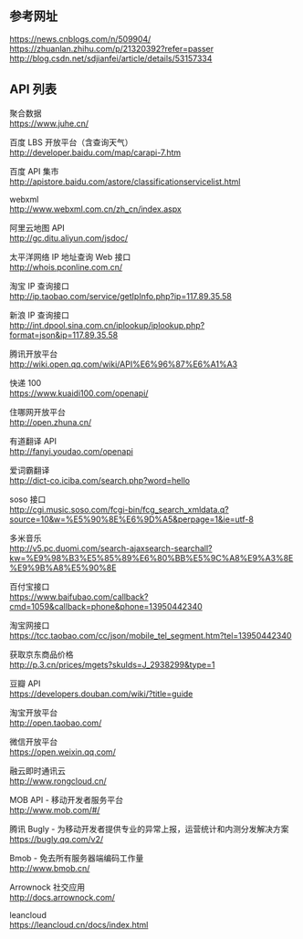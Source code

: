## 参考网址

https://news.cnblogs.com/n/509904/  
https://zhuanlan.zhihu.com/p/21320392?refer=passer  
http://blog.csdn.net/sdjianfei/article/details/53157334

## API 列表

聚合数据  
https://www.juhe.cn/

百度 LBS 开放平台（含查询天气）  
http://developer.baidu.com/map/carapi-7.htm

百度 API 集市  
http://apistore.baidu.com/astore/classificationservicelist.html

webxml  
http://www.webxml.com.cn/zh_cn/index.aspx

阿里云地图 API  
http://gc.ditu.aliyun.com/jsdoc/

太平洋网络 IP 地址查询 Web 接口  
http://whois.pconline.com.cn/

淘宝 IP 查询接口  
http://ip.taobao.com/service/getIpInfo.php?ip=117.89.35.58

新浪 IP 查询接口  
http://int.dpool.sina.com.cn/iplookup/iplookup.php?format=json&ip=117.89.35.58

腾讯开放平台  
http://wiki.open.qq.com/wiki/API%E6%96%87%E6%A1%A3

快递 100  
https://www.kuaidi100.com/openapi/

住哪网开放平台  
http://open.zhuna.cn/

有道翻译 API  
http://fanyi.youdao.com/openapi

爱词霸翻译  
http://dict-co.iciba.com/search.php?word=hello

soso 接口  
http://cgi.music.soso.com/fcgi-bin/fcg_search_xmldata.q?source=10&w=%E5%90%8E%E6%9D%A5&perpage=1&ie=utf-8

多米音乐  
http://v5.pc.duomi.com/search-ajaxsearch-searchall?kw=%E9%98%B3%E5%85%89%E6%80%BB%E5%9C%A8%E9%A3%8E%E9%9B%A8%E5%90%8E

百付宝接口  
https://www.baifubao.com/callback?cmd=1059&callback=phone&phone=13950442340

淘宝网接口  
https://tcc.taobao.com/cc/json/mobile_tel_segment.htm?tel=13950442340

获取京东商品价格  
http://p.3.cn/prices/mgets?skuIds=J_2938299&type=1

豆瓣 API  
https://developers.douban.com/wiki/?title=guide

淘宝开放平台  
http://open.taobao.com/

微信开放平台  
https://open.weixin.qq.com/

融云即时通讯云  
http://www.rongcloud.cn/

MOB API - 移动开发者服务平台   
http://www.mob.com/#/

腾讯 Bugly - 为移动开发者提供专业的异常上报，运营统计和内测分发解决方案  
https://bugly.qq.com/v2/

Bmob - 免去所有服务器端编码工作量  
http://www.bmob.cn/

Arrownock 社交应用  
http://docs.arrownock.com/

leancloud  
https://leancloud.cn/docs/index.html

